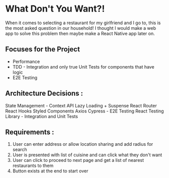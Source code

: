 # What Don't You Want?!
When it comes to selecting a restaurant for my girlfriend and I go to, this is the most asked question in our household! I thought I would make a web app to solve this problem then maybe make a React Native app later on.

## Focuses for the Project
- Performance
- TDD - Integration and only true Unit Tests for components that have logic
- E2E Testing

## Architecture Decisions : 

State Management - Context API
Lazy Loading + Suspense
React Router
React Hooks 
Styled Components
Axios
Cypress - E2E Testing
React Testing Library - Integration and Unit Tests

## Requirements : 
1) User can enter address or allow location sharing and add radius for search
2) User is presented with list of cuisine and can click what they don't want
3) User can click to proceed to next page and get a list of nearest restaurants to them
4) Button exists at the end to start over